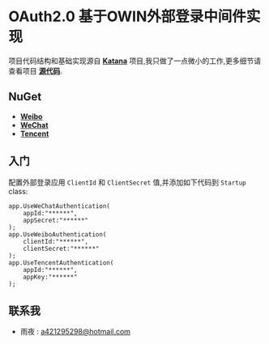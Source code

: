 # OAuth2.0 基于OWIN外部登录中间件实现


项目代码结构和基础实现源自 **[Katana](http://katanaproject.codeplex.com/)** 项目,我只做了一点微小的工作,更多细节请查看项目 **[源代码](http://katanaproject.codeplex.com/SourceControl/latest#README)**.



## NuGet

- **[Weibo](https://www.nuget.org/packages/AspNet.Owin.Security.Weibo/1.0.0)**
- **[WeChat](https://www.nuget.org/packages/AspNet.Owin.Security.WeChat)**
- **[Tencent](https://www.nuget.org/packages/AspNet.Owin.Security.Tencent)**



## 入门

配置外部登录应用 `ClientId` 和 `ClientSecret` 值,并添加如下代码到 `Startup` class:

    app.UseWeChatAuthentication(
        appId:"******",
        appSecret:"******"
    );
    app.UseWeiboAuthentication(
        clientId:"******",
        clientSecret:"******"
    );
    app.UseTencentAuthentication(
        appId:"******",
        appKey:"******"
    );

## 联系我

- 雨夜 : a421295298@hotmail.com


